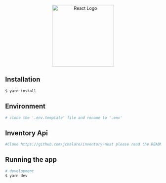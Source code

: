 <p align="center">
  <a href="https://es.react.dev/" target="blank"><img src="https://upload.wikimedia.org/wikipedia/commons/a/a7/React-icon.svg" width="200" alt="React Logo" /></a>
</p>




## Installation

```bash
$ yarn install
```

## Environment

```bash
# clone the '.env.template' file and rename to '.env' 
```

## Inventory Api

```bash
#Clone https://github.com/jchalare/inventory-nest please read the README file
```

## Running the app

```bash
# development
$ yarn dev
